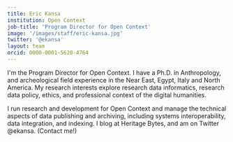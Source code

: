 ```yaml
---
title: Eric Kansa
institution: Open Context
job-title: 'Program Director for Open Context'
image: '/images/staff/eric-kansa.jpg'
twitter: '@ekansa'
layout: team
orcid: 0000-0001-5620-4764
---
```

I'm the Program Director for Open Context. I have a Ph.D. in Anthropology, and archeological field experience in the Near East, Egypt, Italy and North America. My research interests explore research data informatics, research data policy, ethics, and professional context of the digital humanities.

I run research and development for Open Context and manage the technical aspects of data publishing and archiving, including systems interoperability, data integration, and indexing. I blog at Heritage Bytes, and am on Twitter @ekansa. (Contact me!)
